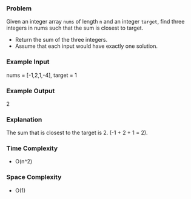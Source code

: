 ### Problem

Given an integer array ```nums``` of length ```n``` and an integer ```target```, find three integers in nums such that the sum is closest to target.
- Return the sum of the three integers.
- Assume that each input would have exactly one solution.

### Example Input

nums = [-1,2,1,-4], target = 1

### Example Output

2

### Explanation

The sum that is closest to the target is 2. (-1 + 2 + 1 = 2).

### Time Complexity

- O(n^2)

### Space Complexity

- O(1)